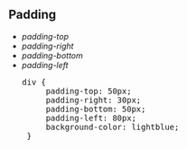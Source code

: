 ## Padding

<div>
<ul class="add-css-in-html-without-align">
<li><i>padding-top</i></li>
<li><i>padding-right</i></li>
<li><i>padding-bottom</i></li>
<li><i>padding-left</i></li>
</ul>

<ul class="add-css-in-html-without-align">
    <pre>div {
     padding-top: 50px;
     padding-right: 30px;
     padding-bottom: 50px;
     padding-left: 80px;
     background-color: lightblue;
 }
</pre>
</ul>
</div>